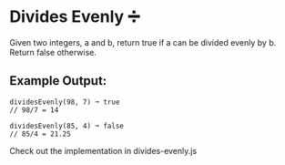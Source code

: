 # Divides Evenly ➗
Given two integers, a and b, return true if a can be divided evenly by b. Return false otherwise.

## Example Output:
```
dividesEvenly(98, 7) ➞ true
// 98/7 = 14

dividesEvenly(85, 4) ➞ false
// 85/4 = 21.25
```
Check out the implementation in divides-evenly.js
